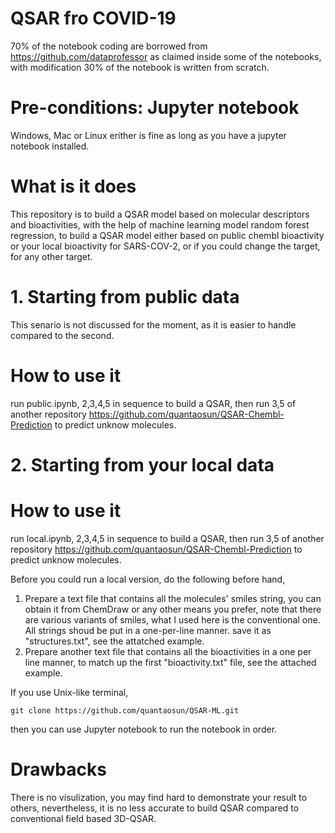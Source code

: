 # QSAR fro COVID-19
70% of the notebook coding are borrowed from https://github.com/dataprofessor as claimed inside some of the notebooks, with modification
30% of the notebook is written from scratch.
# Pre-conditions: Jupyter notebook
Windows, Mac or Linux erither is fine as long as you have a jupyter notebook installed.
# What is it does
This repository is to build a QSAR model based on molecular descriptors and bioactivities, with the help of machine learning model random forest regression, to build a QSAR model either based on public chembl bioactivity or your local bioactivity for SARS-COV-2, or if you could change the target, for any other target.

# 1. Starting from public data
This senario is not discussed for the moment, as it is easier to handle compared to the second.
# How to use it
run public.ipynb, 2,3,4,5 in sequence to build a QSAR, then run 3,5 of another repository https://github.com/quantaosun/QSAR-Chembl-Prediction to predict unknow molecules.

# 2. Starting from your local data
# How to use it
run local.ipynb, 2,3,4,5 in sequence to build a QSAR, then run 3,5 of another repository https://github.com/quantaosun/QSAR-Chembl-Prediction to predict unknow molecules.

Before you could run a local version, do the following before hand,

1. Prepare a text file that contains all the molecules' smiles string, you can obtain it from ChemDraw or any other means you prefer, note that there are various variants of smiles, what I used here is the conventional one. All strings shoud be put in a one-per-line manner. save it as "structures.txt", see the attatched example.
2. Prepare another text file that contains all the bioactivities in a one per line manner, to match up the first "bioactivity.txt" file, see the attached example.

If you use Unix-like terminal, 
```
git clone https://github.com/quantaosun/QSAR-ML.git
```
then you can use Jupyter notebook to run the notebook in order.
# Drawbacks
There is no visulization, you may find hard to demonstrate your result to others, nevertheless, it is no less accurate to build QSAR compared to conventional field based 3D-QSAR.
